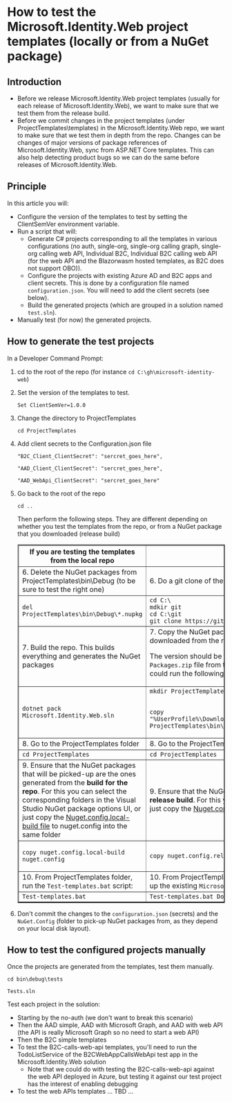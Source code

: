 # How to test the Microsoft.Identity.Web project templates (locally or from a NuGet package)

## Introduction

- Before we release Microsoft.Identity.Web project templates (usually for each release of Microsoft.Identity.Web), we want to make sure that we test them from the release build.
- Before we commit changes in the project templates (under ProjectTemplates\templates) in the Microsoft.Identity.Web repo, we want to make sure that we test them in depth from the repo. Changes can be changes of major versions of package references of Microsoft.Identity.Web, sync from ASP.NET Core templates. This can also help detecting product bugs so we can do the same before releases of Microsoft.Identity.Web.

## Principle

In this article you will:

- Configure the version of the templates to test by setting the ClientSemVer environment variable.
- Run a script that will:
  - Generate C# projects corresponding to all the templates in various configurations (no auth, single-org, single-org calling graph, single-org calling web API, Individual B2C, Individual B2C calling web API (for the web API and the Blazorwasm hosted templates, as B2C does not support OBO)).
  - Configure the projects with existing Azure AD and B2C apps and client secrets. This is done by a configuration file named `configuration.json`. You will need to add the client secrets (see below).
  - Build the generated projects (which are grouped in a solution named `test.sln`).
- Manually test (for now) the generated projects.

## How to generate the test projects

In a Developer Command Prompt:

1. cd to the root of the repo (for instance `cd C:\gh\microsoft-identity-web`)

2. Set the version of the templates to test.

   `Set ClientSemVer=1.0.0`

3. Change the directory to ProjectTemplates

   `cd ProjectTemplates`

4. Add client secrets to the Configuration.json file

   `"B2C_Client_ClientSecret": "sercret_goes_here",`

   `"AAD_Client_ClientSecret": "sercret_goes_here",`
  
   `"AAD_WebApi_ClientSecret": "sercret_goes_here"`

5. Go back to the root of the repo

   `cd ..`

   Then perform the following steps. They are different depending on whether you test the templates from the repo, or from a NuGet package that you downloaded (release build)

   <table border = "2">
    <tr>
        <th>If you are testing the templates from the local repo</th>
        <th>If you are testing the templates from a NuGet package</th>
    </tr>
    <tr>
        <td>6. Delete the NuGet packages from ProjectTemplates\bin\Debug (to be sure to test the right one)</td>
        <td>6. Do a git clone of the repostitory into a short file path. </td>
    </tr>
    <tr>
        <td><code>del ProjectTemplates\bin\Debug\*.nupkg</code></td>
        <td><code>cd C:\ </code><br />
        <code>mdkir git</code><br />
        <code>cd C:\git</code><br />
        <code>git clone https://github.com/AzureAD/microsoft-identity-web idweb</code></td>
    </tr>
    <tr>
        <td>7. Build the repo. This builds everything and generates the NuGet packages</td>
        <td>7. Copy the NuGet package containing the templates (Microsoft.Identity.Web.ProjectTemplates.version.nupkg) downloaded from the release build and paste it under the <code>ProjectTemplates\bin\Debug</code> folder of the repo. 
        
    The version should be the same as the value of <code>ClientSemVer</code> you set in step For instance if you downloaded the <code>Packages.zip</code> file from the  AzureDevOps build and saved it in your Downloads folder before unzipping it, you could run the following command: </td>
    </tr>
    <tr>
        <td><code>dotnet pack Microsoft.Identity.Web.sln</code></td>
        <td><code>mkdir ProjectTemplates\bin\Debug

    copy "%UserProfile%\Downloads\Packages\Packages\Microsoft.Identity.Web.ProjectTemplates.%ClientSemVer%.nupkg" ProjectTemplates\bin\Debug</code></td>
    </tr>
    <tr>
        <td>8. Go to the ProjectTemplates folder</td>
        <td>8. Go to the ProjectTemplates folder</td>
    </tr>
    <tr>
        <td><code>cd ProjectTemplates</code></td>
        <td><code>cd ProjectTemplates</code></td>
    </tr>
    <tr>
        <td>9. Ensure that the NuGet packages that will be picked-up are the ones generated from the <b>build for the repo</b>. For this you can select the corresponding folders in the Visual Studio NuGet package options UI, or just copy the <a href="https://github.com/AzureAD/microsoft-identity-web/blob/master/ProjectTemplates/nuget.config.local-build#L22-L24">Nuget.config.local-build file</a> to nuget.config into the same folder</td>
        <td>9. Ensure that the NuGet packages that will be restored in the test projects are the ones <b>generated from the release build</b>. For this you can select the corresponding folder in the Visual Studio NuGet package options UI, or just copy the <a href="https://github.com/AzureAD/microsoft-identity-web/blob/master/ProjectTemplates/nuget.config.release-build">Nuget.config.release-build </a> file to nuget.config into the same folder</td>
    </tr>
    <tr>
        <td>
        <p>
        <code>copy nuget.config.local-build nuget.config</code>
        </td>
        <td><p><code>copy nuget.config.release-build nuget.config</code></td>
    </tr>
    <tr>
        <td>10. From ProjectTemplates folder, run the <code>Test-templates.bat</code> script:</td>
        <td>10. From ProjectTemplates folder, run the <code>Test-templates.bat</code> script with an argument to tell the script to pick-up the existing <code>Microsoft.Identity.Web.ProjectTemplates.%ClientSemVer%.nupkg</code> file instead of regenerating it. </td>
    </tr>
    <tr>
        <td><code>Test-templates.bat</code></td>
        <td><code>Test-templates.bat DontGenerate</code></td>
    </tr>
   </table>

11. Don't commit the changes to the `configuration.json` (secrets) and the `NuGet.Config` (folder to pick-up NuGet packages from, as they depend on your local disk layout).

## How to test the configured projects manually

Once the projects are generated from the templates, test them manually.

`cd bin\debug\tests`

`Tests.sln`

Test each project in the solution:

- Starting by the no-auth (we don't want to break this scenario)
- Then the AAD simple, AAD with Microsoft Graph, and AAD with web API (the API is really Microsoft Graph so no need to start a web API)
- Then the B2C simple templates
- To test the B2C-calls-web-api templates, you'll need to run the TodoListService of the B2CWebAppCallsWebApi test app in the Microsoft.Identity.Web solution
  - Note that we could do with testing the B2C-calls-web-api against the web API deployed in Azure, but testing it against our test project has the interest of enabling debugging
- To test the web APIs templates … TBD …
